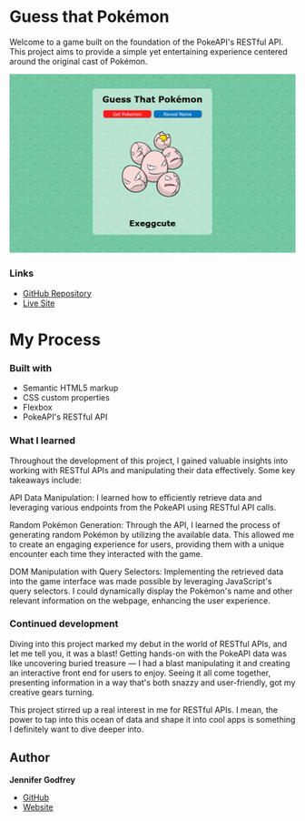 # Guess that Pokémon

Welcome to a game built on the foundation of the PokeAPI's RESTful API. This project aims to provide a simple yet entertaining experience centered around the original cast of Pokémon.

![](/img/pokemon.png)

### Links
- [GitHub Repository](https://github.com/jenieg/guess-that-pokemon)
- [Live Site](https://jenieg.github.io/Guess-That-Pokemon/)

# My Process

### Built with

  - Semantic HTML5 markup
  - CSS custom properties
  - Flexbox
  - PokeAPI's RESTful API

### What I learned

  Throughout the development of this project, I gained valuable insights into working with RESTful APIs and manipulating their data effectively. Some key takeaways include:

  API Data Manipulation: I learned how to efficiently retrieve data and leveraging various endpoints from the PokeAPI using RESTful API calls.

  Random Pokémon Generation: Through the API, I learned the process of generating random Pokémon by utilizing the available data. This allowed me to create an engaging experience for users, providing them with a unique encounter each time they interacted with the game.

  DOM Manipulation with Query Selectors: Implementing the retrieved data into the game interface was made possible by leveraging JavaScript's query selectors. I could dynamically display the Pokémon's name and other relevant information on the webpage, enhancing the user experience.


### Continued development

Diving into this project marked my debut in the world of RESTful APIs, and let me tell you, it was a blast! Getting hands-on with the PokeAPI data was like uncovering buried treasure — I had a blast manipulating it and creating an interactive front end for users to enjoy. Seeing it all come together, presenting information in a way that's both snazzy and user-friendly, got my creative gears turning. 

This project stirred up a real interest in me for RESTful APIs. I mean, the power to tap into this ocean of data and shape it into cool apps is something I definitely want to dive deeper into.

## Author
**Jennifer Godfrey**
- [GitHub](https://github.com/jenieg)
- [Website](https://jenie.netlify.app/)

